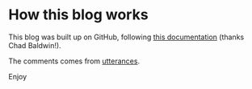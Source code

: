 # How this blog works
This blog was built up on GitHub, following [this documentation](https://chadbaldwin.net/2021/03/14/how-to-build-a-sql-blog.html) (thanks Chad Baldwin!).

The comments comes from [utterances](https://utteranc.es/).

Enjoy
